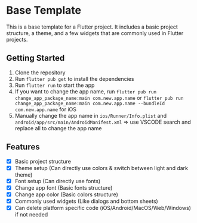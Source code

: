 # Base Template
This is a base template for a Flutter project. It includes a basic project structure, a theme, and a few widgets that are commonly used in Flutter projects.

## Getting Started

1. Clone the repository
2. Run `flutter pub get` to install the dependencies
3. Run `flutter run` to start the app
4. If you want to change the app name, run `flutter pub run change_app_package_name:main com.new.app.name` or `flutter pub run change_app_package_name:main com.new.app.name --bundleId com.new.app.name` for iOS
5. Manually change the app name in `ios/Runner/Info.plist` and `android/app/src/main/AndroidManifest.xml` => use VSCODE search and replace all to change the app name

## Features
- [x] Basic project structure
- [x] Theme setup (Can directly use colors & switch between light and dark theme)
- [x] Font setup (Can directly use fonts)
- [x] Change app font (Basic fonts structure)
- [x] Change app color (Basic colors structure)
- [x] Commonly used widgets (Like dialogs and bottom sheets)
- [X] Can delete platform specific code (iOS/Android/MacOS/Web/Windows) if not needed